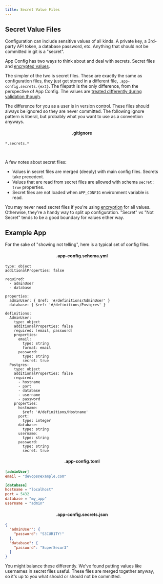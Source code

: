 ```yaml
---
title: Secret Value Files
---
```


## Secret Value Files

Configuration can include sensitive values of all kinds. A private key, a
3rd-party API token, a database password, etc. Anything that should not be
committed in git is a "secret".

App Config has two ways to think about and deal with secrets. Secret files and [encrypted values](./encryption.md).

The simpler of the two is secret files. These are exactly the same as configuration
files, they just get stored in a different file, `.app-config.secrets.{ext}`. The filepath is the
only difference, from the perspective of App Config. The values are [treated differently
during validation though](./schema-validation.md#marking-secret-properties).

The difference for you as a user is in version control. These files should always
be ignored so they are never committed. The following ignore pattern is liberal,
but probably what you want to use as a convention anyways.

<h4 style="text-align:center">.gitignore</h4>

```
*.secrets.*
```

<br />

A few notes about secret files:

- Values in secret files are merged (deeply) with main config files. Secrets take precedent.
- Values that are read from secret files are allowed with schema `secret: true` properties.
- Secret files are not loaded when `APP_CONFIG` environment variable is read.

You may never need secret files if you're using [encryption](./encryption.md) for all values.
Otherwise, they're a handy way to split up configuration. "Secret" vs "Not Secret" tends to be
a good boundary for values either way.

## Example App

For the sake of "showing not telling", here is a typical set of config files.

<h4 style="text-align:center">.app-config.schema.yml</h4>

```yaml{23,44}
type: object
additionalProperties: false

required:
  - adminUser
  - database

properties:
  adminUser: { $ref: '#/definitions/AdminUser' }
  database: { $ref: '#/definitions/Postgres' }

definitions:
  AdminUser:
    type: object
    additionalProperties: false
    required: [email, password]
    properties:
      email:
        type: string
        format: email
      password:
        type: string
        secret: true
  Postgres:
    type: object
    additionalProperties: false
    required:
      - hostname
      - port
      - database
      - username
      - password
    properties:
      hostname:
        $ref: '#/definitions/Hostname'
      port:
        type: integer
      database:
        type: string
      username:
        type: string
      password:
        type: string
        secret: true
```

<h4 style="text-align:center">.app-config.toml</h4>

```toml
[adminUser]
email = "devops@example.com"

[database]
hostname = "localhost"
port = 5432
database = "my_app"
username = "admin"
```

<h4 style="text-align:center">.app-config.secrets.json</h4>

```json
{
  "adminUser": {
    "password": "S3CUR1TY!"
  },
  "database": {
    "password": "SuperSecur3"
  }
}
```

You might balance these differently. We've found putting values like usernames in secret files useful.
These files are merged together anyway, so it's up to you what should or should not be committed.
